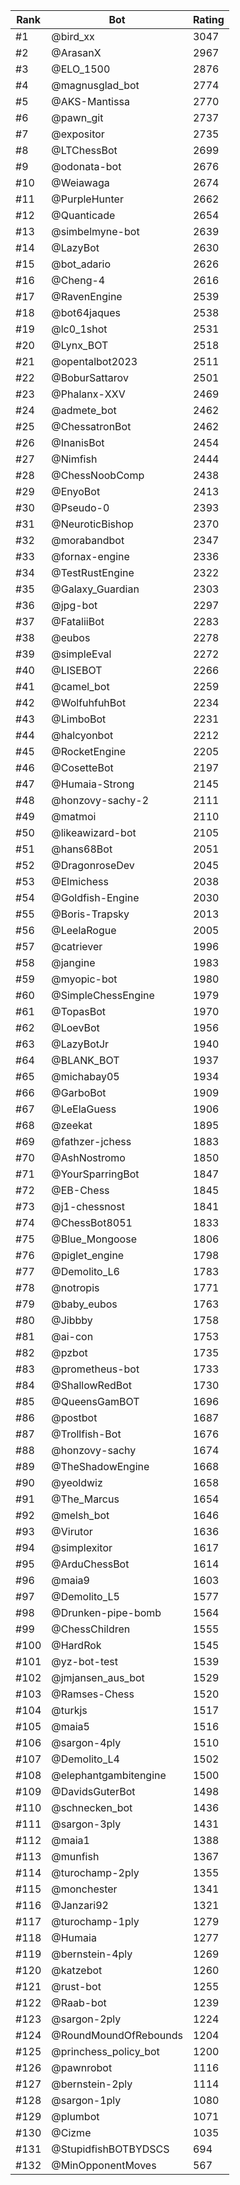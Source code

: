 Rank|Bot|Rating
---|---|---
#1|@bird_xx|3047
#2|@ArasanX|2967
#3|@ELO_1500|2876
#4|@magnusglad_bot|2774
#5|@AKS-Mantissa|2770
#6|@pawn_git|2737
#7|@expositor|2735
#8|@LTChessBot|2699
#9|@odonata-bot|2676
#10|@Weiawaga|2674
#11|@PurpleHunter|2662
#12|@Quanticade|2654
#13|@simbelmyne-bot|2639
#14|@LazyBot|2630
#15|@bot_adario|2626
#16|@Cheng-4|2616
#17|@RavenEngine|2539
#18|@bot64jaques|2538
#19|@lc0_1shot|2531
#20|@Lynx_BOT|2518
#21|@opentalbot2023|2511
#22|@BoburSattarov|2501
#23|@Phalanx-XXV|2469
#24|@admete_bot|2462
#25|@ChessatronBot|2462
#26|@InanisBot|2454
#27|@Nimfish|2444
#28|@ChessNoobComp|2438
#29|@EnyoBot|2413
#30|@Pseudo-0|2393
#31|@NeuroticBishop|2370
#32|@morabandbot|2347
#33|@fornax-engine|2336
#34|@TestRustEngine|2322
#35|@Galaxy_Guardian|2303
#36|@jpg-bot|2297
#37|@FataliiBot|2283
#38|@eubos|2278
#39|@simpleEval|2272
#40|@LISEBOT|2266
#41|@camel_bot|2259
#42|@WolfuhfuhBot|2234
#43|@LimboBot|2231
#44|@halcyonbot|2212
#45|@RocketEngine|2205
#46|@CosetteBot|2197
#47|@Humaia-Strong|2145
#48|@honzovy-sachy-2|2111
#49|@matmoi|2110
#50|@likeawizard-bot|2105
#51|@hans68Bot|2051
#52|@DragonroseDev|2045
#53|@Elmichess|2038
#54|@Goldfish-Engine|2030
#55|@Boris-Trapsky|2013
#56|@LeelaRogue|2005
#57|@catriever|1996
#58|@jangine|1983
#59|@myopic-bot|1980
#60|@SimpleChessEngine|1979
#61|@TopasBot|1970
#62|@LoevBot|1956
#63|@LazyBotJr|1940
#64|@BLANK_BOT|1937
#65|@michabay05|1934
#66|@GarboBot|1909
#67|@LeElaGuess|1906
#68|@zeekat|1895
#69|@fathzer-jchess|1883
#70|@AshNostromo|1850
#71|@YourSparringBot|1847
#72|@EB-Chess|1845
#73|@j1-chessnost|1841
#74|@ChessBot8051|1833
#75|@Blue_Mongoose|1806
#76|@piglet_engine|1798
#77|@Demolito_L6|1783
#78|@notropis|1771
#79|@baby_eubos|1763
#80|@Jibbby|1758
#81|@ai-con|1753
#82|@pzbot|1735
#83|@prometheus-bot|1733
#84|@ShallowRedBot|1730
#85|@QueensGamBOT|1696
#86|@postbot|1687
#87|@Trollfish-Bot|1676
#88|@honzovy-sachy|1674
#89|@TheShadowEngine|1668
#90|@yeoldwiz|1658
#91|@The_Marcus|1654
#92|@melsh_bot|1646
#93|@Virutor|1636
#94|@simplexitor|1617
#95|@ArduChessBot|1614
#96|@maia9|1603
#97|@Demolito_L5|1577
#98|@Drunken-pipe-bomb|1564
#99|@ChessChildren|1555
#100|@HardRok|1545
#101|@yz-bot-test|1539
#102|@jmjansen_aus_bot|1529
#103|@Ramses-Chess|1520
#104|@turkjs|1517
#105|@maia5|1516
#106|@sargon-4ply|1510
#107|@Demolito_L4|1502
#108|@elephantgambitengine|1500
#109|@DavidsGuterBot|1498
#110|@schnecken_bot|1436
#111|@sargon-3ply|1431
#112|@maia1|1388
#113|@munfish|1367
#114|@turochamp-2ply|1355
#115|@monchester|1341
#116|@Janzari92|1321
#117|@turochamp-1ply|1279
#118|@Humaia|1277
#119|@bernstein-4ply|1269
#120|@katzebot|1260
#121|@rust-bot|1255
#122|@Raab-bot|1239
#123|@sargon-2ply|1224
#124|@RoundMoundOfRebounds|1204
#125|@princhess_policy_bot|1200
#126|@pawnrobot|1116
#127|@bernstein-2ply|1114
#128|@sargon-1ply|1080
#129|@plumbot|1071
#130|@Cizme|1035
#131|@StupidfishBOTBYDSCS|694
#132|@MinOpponentMoves|567
